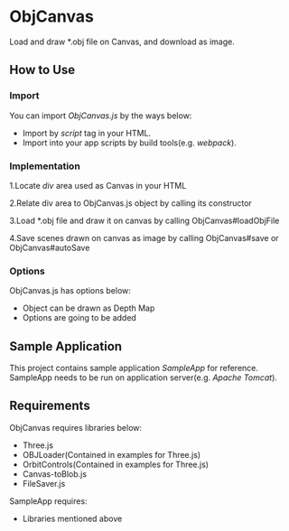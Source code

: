 # ObjCanvas
Load and draw *.obj file on Canvas, and download as image.

## How to Use

### Import
You can import _ObjCanvas.js_ by the ways below:
* Import by _script_ tag in your HTML.
* Import into your app scripts by build tools(e.g. _webpack_).

### Implementation
1.Locate _div_ area used as Canvas in your HTML

2.Relate div area to ObjCanvas.js object by calling its constructor

3.Load *.obj file and draw it on canvas by calling ObjCanvas#loadObjFile

4.Save scenes drawn on canvas as image by calling ObjCanvas#save or ObjCanvas#autoSave

### Options
ObjCanvas.js has options below:
* Object can be drawn as Depth Map
* Options are going to be added

## Sample Application
This project contains sample application _SampleApp_ for reference.<br>
SampleApp needs to be run on application server(e.g. _Apache Tomcat_).


## Requirements
ObjCanvas requires libraries below:
* Three.js
* OBJLoader(Contained in examples for Three.js)
* OrbitControls(Contained in examples for Three.js)
* Canvas-toBlob.js
* FileSaver.js

SampleApp requires:
* Libraries mentioned above
